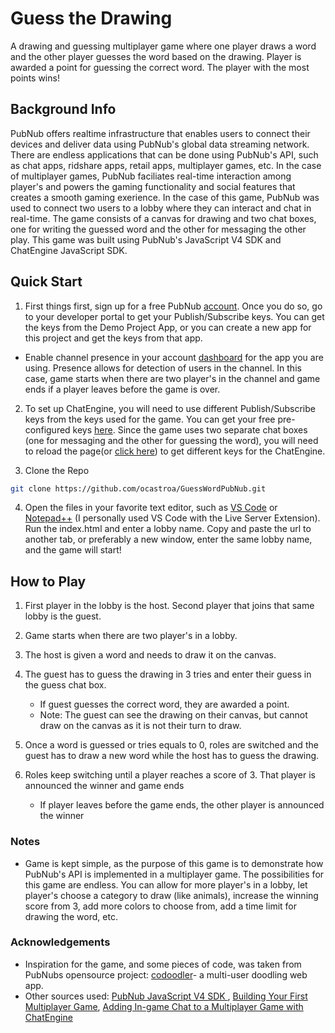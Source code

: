 # Guess the Drawing

A drawing and guessing multiplayer game where one player draws a word and the other player guesses the word based on the drawing. Player is awarded a point for guessing the correct word. The player with the most points wins!

## Background Info

PubNub offers realtime infrastructure that enables users to connect their devices and deliver data using PubNub's global data streaming network. There are endless applications that can be done using PubNub's API, such as chat apps, ridshare apps, retail apps, multiplayer games, etc. In the case of multiplayer games, PubNub faciliates real-time interaction among player's and powers the gaming functionality and social features that creates a smooth gaming exerience. In the case of this game, PubNub was used to connect two users to a lobby where they can interact and chat in real-time. The game consists of a canvas for drawing and two chat boxes, one for writing the guessed word and the other for messaging the other play. This game was built using PubNub's JavaScript V4 SDK and ChatEngine JavaScript SDK. 

## Quick Start

1) First things first, sign up for a free PubNub [account](https://dashboard.pubnub.com/signup). Once you do so, go to your developer portal to get your Publish/Subscribe keys. You can get the keys from the Demo Project App, or you can create a new app for this project and get the keys from that app. 
- Enable channel presence in your account [dashboard](https://admin.pubnub.com/#/user/) for the app you are using. Presence allows for detection of users in the channel. In this case, game starts when there are two player's in the channel and game ends if a player leaves before the game is over.

2) To set up ChatEngine, you will need to use different Publish/Subscribe keys from the keys used for the game. You can get your free pre-configured keys [here](https://www.pubnub.com/tutorials/chatengine/). Since the game uses two separate chat boxes (one for messaging and the other for guessing the word), you will need to reload the page(or [click here](https://www.pubnub.com/tutorials/chatengine/)) to get different keys for the ChatEngine.

3) Clone the Repo
```bash
git clone https://github.com/ocastroa/GuessWordPubNub.git
```
4) Open the files in your favorite text editor, such as [VS Code](https://code.visualstudio.com/download) or [Notepad++](https://notepad-plus-plus.org/download/v7.6.4.html) (I personally used VS Code with the Live Server Extension). Run the index.html and enter a lobby name. Copy and paste the url to another tab, or preferably a new window, enter the same lobby name, and the game will start!

## How to Play

1) First player in the lobby is the host. Second player that joins that same lobby is the guest.

2) Game starts when there are two player's in a lobby.

3) The host is given a word and needs to draw it on the canvas.

4) The guest has to guess the drawing in 3 tries and enter their guess in the guess chat box. 
    - If guest guesses the correct word, they are awarded a point.
    - Note: The guest can see the drawing on their canvas, but cannot draw on the canvas as it is not their turn to draw. 

5) Once a word is guessed or tries equals to 0, roles are switched and the guest has to draw a new word while the host has to guess the drawing.

6) Roles keep switching until a player reaches a score of 3. That player is announced the winner and game ends
    - If player leaves before the game ends, the other player is announced the winner

### Notes

- Game is kept simple, as the purpose of this game is to demonstrate how PubNub's API is implemented in a multiplayer game. The possibilities for this game are endless. You can allow for more player's in a lobby, let player's choose a category to draw (like animals), increase the winning score from 3, add more colors to choose from, add a time limit for drawing the word, etc.

### Acknowledgements
- Inspiration for the game, and some pieces of code, was taken from PubNubs opensource project: [codoodler](https://github.com/pubnub/codoodler)- a multi-user doodling web app. 
- Other sources used: [PubNub JavaScript V4 SDK ](https://www.pubnub.com/docs/web-javascript/pubnub-javascript-sdk), [Building Your First Multiplayer Game](https://www.pubnub.com/tutorials/javascript/multiplayer-game/), [Adding In-game Chat to a Multiplayer Game with ChatEngine](https://www.pubnub.com/blog/in-game-multiplayer-chat-with-chatengine/)
 
